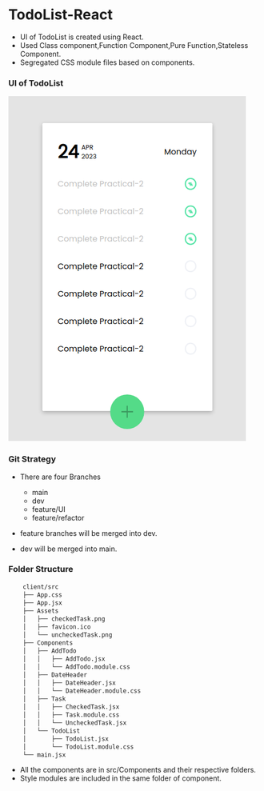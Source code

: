 # TodoList-React

 - UI of TodoList is created using React.
 - Used Class component,Function Component,Pure Function,Stateless Component.
 - Segregated CSS module files based on components.

### UI of TodoList

![Snapshot of TodoList UI](./client/src/Assets/TodoList_UI.png)

### Git Strategy
- There are four Branches 
    - main
    - dev
    - feature/UI
    - feature/refactor

- feature branches will be merged into dev.
- dev will be merged into main.

### Folder Structure

        client/src
        ├── App.css
        ├── App.jsx
        ├── Assets
        │   ├── checkedTask.png
        │   ├── favicon.ico
        │   └── uncheckedTask.png
        ├── Components
        │   ├── AddTodo
        │   │   ├── AddTodo.jsx
        │   │   └── AddTodo.module.css
        │   ├── DateHeader
        │   │   ├── DateHeader.jsx
        │   │   └── DateHeader.module.css
        │   ├── Task
        │   │   ├── CheckedTask.jsx
        │   │   ├── Task.module.css
        │   │   └── UncheckedTask.jsx
        │   └── TodoList
        │       ├── TodoList.jsx
        │       └── TodoList.module.css
        └── main.jsx        

- All the components are in src/Components and their respective folders.
- Style modules are included in the same folder of component.